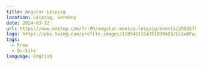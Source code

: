 ```yaml
---
title: Angular Leipzig
location: Leipzig, Germany
date: 2024-03-12
url: https://www.meetup.com/fr-FR/angular-meetup-leipzig/events/299357850/
logo: https://pbs.twimg.com/profile_images/1195421264351039488/CcSwDFwj_400x400.jpg
tags:
  - Free
  - On-Site
language: English
---
```

